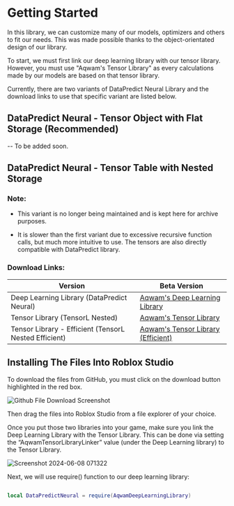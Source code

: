 # Getting Started

In this library, we can customize many of our models, optimizers and others to fit our needs. This was made possible thanks to the object-orientated design of our library.

To start, we must first link our deep learning library with our tensor library. However, you must use "Aqwam's Tensor Library" as every calculations made by our models are based on that tensor library.

Currently, there are two variants of DataPredict Neural Library and the download links to use that specific variant are listed below.

## DataPredict Neural - Tensor Object with Flat Storage (Recommended)

-- To be added soon.

## DataPredict Neural - Tensor Table with Nested Storage

### Note: 

* This variant is no longer being maintained and is kept here for archive purposes.

* It is slower than the first variant due to excessive recursive function calls, but much more intuitive to use. The tensors are also directly compatible with DataPredict library.

### Download Links:

| Version                                                   | Beta Version                                                                                                                                                                                            |
|-----------------------------------------------------------|---------------------------------------------------------------------------------------------------------------------------------------------------------------------------------------------------------|
| Deep Learning Library (DataPredict Neural)                | [Aqwam's Deep Learning Library](https://github.com/AqwamCreates/DataPredict-Neural/blob/main/module_scripts/TensorL_Table_Nested/AqwamDeepLearningLibrary_TensorLTableNested.rbxm)                      |
| Tensor Library (TensorL Nested)                           | [Aqwam's Tensor Library](https://github.com/AqwamCreates/TensorL/blob/main/TensorL_Table_Nested.lua)                                                                                                    |
| Tensor Library - Efficient (TensorL Nested Efficient)     | [Aqwam's Tensor Library (Efficient)](https://github.com/AqwamCreates/TensorL/blob/main/TensorL_Table_Nested_Efficient.lua)                                                                              |

## Installing The Files Into Roblox Studio

To download the files from GitHub, you must click on the download button highlighted in the red box.

![Github File Download Screenshot](https://github.com/AqwamCreates/DataPredict/assets/67371914/b921d568-81b9-4f47-8a96-e0ab0316a4fe)

Then drag the files into Roblox Studio from a file explorer of your choice.

Once you put those two libraries into your game, make sure you link the Deep Learning Library with the Tensor Library. This can be done via setting the “AqwamTensorLibraryLinker” value (under the Deep Learning library) to the Tensor Library.

![Screenshot 2024-06-08 071322](https://github.com/AqwamCreates/DataPredict-Neural/assets/67371914/c4ccb9b9-4c02-4708-bffd-5959e73d99f0)

Next, we will use require() function to our deep learning library:

```lua

local DataPredictNeural = require(AqwamDeepLearningLibrary) 

```
